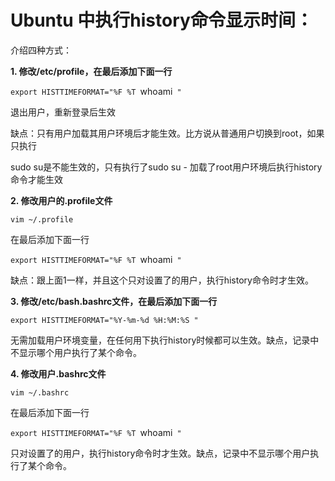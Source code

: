 #  Ubuntu 中执行history命令显示时间：

介绍四种方式：

**1. 修改/etc/profile，在最后添加下面一行**

`export HISTTIMEFORMAT="%F %T `whoami` "`

退出用户，重新登录后生效

缺点：只有用户加载其用户环境后才能生效。比方说从普通用户切换到root，如果只执行

sudo su是不能生效的，只有执行了sudo su - 加载了root用户环境后执行history命令才能生效

**2. 修改用户的.profile文件**

`vim ~/.profile`

在最后添加下面一行

`export HISTTIMEFORMAT="%F %T `whoami` "`

缺点：跟上面1一样，并且这个只对设置了的用户，执行history命令时才生效。

**3. 修改/etc/bash.bashrc文件，在最后添加下面一行**

`export HISTTIMEFORMAT="%Y-%m-%d %H:%M:%S "`

无需加载用户环境变量，在任何用下执行history时候都可以生效。缺点，记录中不显示哪个用户执行了某个命令。

**4. 修改用户.bashrc文件**

`vim ~/.bashrc`

在最后添加下面一行

`export HISTTIMEFORMAT="%F %T `whoami` "`

只对设置了的用户，执行history命令时才生效。缺点，记录中不显示哪个用户执行了某个命令。



